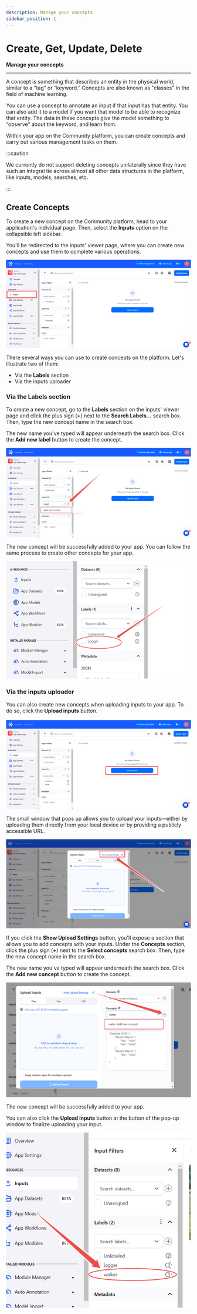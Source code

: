 ```yaml
---
description: Manage your concepts
sidebar_position: 1
---
```


# Create, Get, Update, Delete

**Manage your concepts**
<hr />

A concept is something that describes an entity in the physical world, similar to a “tag” or “keyword.” Concepts are also known as "classes" in the field of machine learning.

You can use a concept to annotate an input if that input has that entity. You can also add it to a model if you want that model to be able to recognize that entity. The data in these concepts give the model something to “observe” about the keyword, and learn from.

Within your app on the Community platform, you can create concepts and carry out various management tasks on them. 

:::caution

We currently do not support deleting concepts unilaterally since they have such an integral tie across almost all other data structures in the platform, like inputs, models, searches, etc.

:::

## Create Concepts

To create a new concept on the Community platform, head to your application's individual page. Then, select the **Inputs** option on the collapsible left sidebar.

You'll be redirected to the inputs' viewer page, where you can create new concepts and use them to complete various operations. 

![](/img/community_2/inputs_viewer_page.png)

There several ways you can use to create concepts on the platform. Let's illustrate two of them:

- Via the **Labels** section
- Via the inputs uploader

### Via the **Labels** section

To create a new concept, go to the **Labels** section on the inputs' viewer page and click the plus sign (**+**) next to the **Search Labels...** search box. Then, type the new concept name in the search box.

The new name you've typed will appear underneath the search box. Click the **Add new label** button to create the concept. 

![](/img/community_2/add_concept.png)

The new concept will be successfully added to your app. You can follow the same process to create other concepts for your app.

![](/img/community_2/new_concept_added.png)

### Via the inputs uploader

You can also create new concepts when uploading inputs to your app. To do so, click the **Upload inputs** button. 

![](/img/community_2/concepts_upload_inputs.png)

The small window that pops up allows you to upload your inputs—either by uploading them directly from your local device or by providing a publicly accessible URL.

![](/img/community_2/concepts_show_upload_settings.png)

If you click the **Show Upload Settings** button, you'll expose a section that allows you to add concepts with your inputs. Under the **Concepts** section, click the plus sign (**+**) next to the **Select concepts** search box. Then, type the new concept name in the search box.

The new name you've typed will appear underneath the search box. Click the **Add new concept** button to create the concept. 

![](/img/community_2/concepts_upload_inputs_new_concepts.png)

The new concept will be successfully added to your app.

You can also click the **Upload inputs** button at the button of the pop-up window to finalize uploading your input.

![](/img/community_2/concepts_newly_added_concept.png)



